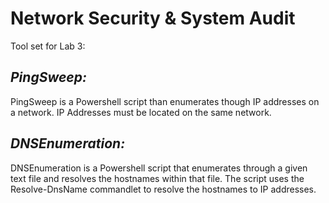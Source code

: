 # Network Security & System Audit
Tool set for Lab 3:

## *PingSweep:*

PingSweep is a Powershell script than enumerates though IP addresses on a network.
IP Addresses must be located on the same network.

## *DNSEnumeration:*

DNSEnumeration is a Powershell script that enumerates through a given text file and resolves the hostnames within that file. The script uses the Resolve-DnsName commandlet to resolve the hostnames to IP addresses.
